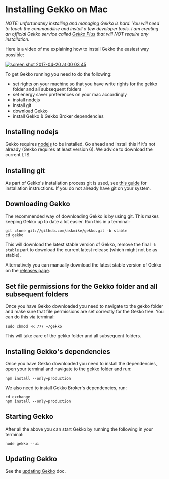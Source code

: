 # Installing Gekko on Mac

*NOTE: unfortunately installing and managing Gekko is hard. You will need to touch the commandline and install a few developer tools. I am creating an official Gekko service called [Gekko Plus](https://gekkoplus.com/) that will NOT require any installation.*

Here is a video of me explaining how to install Gekko the easiest way possible:

[![screen shot 2017-04-20 at 00 03 45](https://cloud.githubusercontent.com/assets/969743/25205894/e7f4ea64-255c-11e7-891b-28c080a9fbf2.png)](https://www.youtube.com/watch?v=R68IwVujju8)


To get Gekko running you need to do the following:

- set rights on your machine so that you have write rights for the gekko folder and all subsequent folders
- set energy saver preferences on your mac accordingly
- install nodejs
- install git
- download Gekko
- install Gekko & Gekko Broker dependencies

## Installing nodejs

Gekko requires [nodejs](https://nodejs.org/en/) to be installed. Go ahead and install this if it's not already (Gekko requires at least version 6). We advice to download the current LTS.

## Installing git

As part of Gekko's installation process git is used, see [this guide](https://www.linode.com/docs/development/version-control/how-to-install-git-on-linux-mac-and-windows/) for installation instructions. If you do not already have git on your system.

## Downloading Gekko

The recommended way of downloading Gekko is by using git. This makes keeping Gekko up to date a lot easier. Run this in a terminal:

    git clone git://github.com/askmike/gekko.git -b stable
    cd gekko

This will download the latest stable version of Gekko, remove the final `-b stable` part to download the current latest release (which might not be as stable).

Alternatively you can manually download the latest stable version of Gekko on the [releases page](https://github.com/askmike/gekko/releases).

## Set file permissions for the Gekko folder and all subsequent folders

Once you have Gekko downloaded you need to navigate to the gekko folder and make sure that file permissions are set correctly for the Gekko tree. You can do this via terminal:

    sudo chmod -R 777 ~/gekko

This will take care of the gekko folder and all subsequent folders.

## Installing Gekko's dependencies

Once you have Gekko downloaded you need to install the dependencies, open your terminal and navigate to the gekko folder and run:

    npm install --only=production

We also need to install Gekko Broker's dependencies, run:

    cd exchange
    npm install --only=production

## Starting Gekko

After all the above you can start Gekko by running the following in your terminal:

    node gekko --ui

## Updating Gekko

See the [updating Gekko](./updating_gekko.md) doc.
